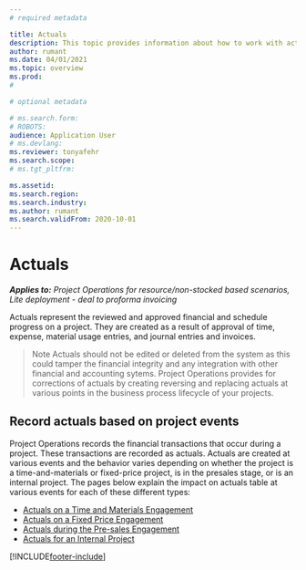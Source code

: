 ```yaml
---
# required metadata

title: Actuals 
description: This topic provides information about how to work with actuals in Microsoft Dynamics 365 Project Operations.
author: rumant
ms.date: 04/01/2021
ms.topic: overview
ms.prod: 
#

# optional metadata

# ms.search.form: 
# ROBOTS: 
audience: Application User
# ms.devlang: 
ms.reviewer: tonyafehr
ms.search.scope: 
# ms.tgt_pltfrm: 

ms.assetid: 
ms.search.region: 
ms.search.industry: 
ms.author: rumant
ms.search.validFrom: 2020-10-01
---
```


# Actuals 

_**Applies to:** Project Operations for resource/non-stocked based scenarios, Lite deployment - deal to proforma invoicing_

Actuals represent the reviewed and approved financial and schedule progress on a project. They are created as a result of approval of time, expense, material usage entries, and journal entries and invoices. 
> Note
> Actuals should not be edited or deleted from the system as this could tamper the financial integrity and any integration with other financial and accounting sytems. Project Operations provides for corrections of actuals by creating reversing and replacing actuals at various points in the business process lifecycle of your projects. 


## Record actuals based on project events

Project Operations records the financial transactions that occur during a project. These transactions are recorded as actuals. Actuals are created at various events and the behavior varies depending on whether the project is a time-and-materials or fixed-price project, is in the presales stage, or is an internal project.
The pages below explain the impact on actuals table at various events for each of these different types:

- [Actuals on a Time and Materials Engagement](ActualsonTM.md) 
- [Actuals on a Fixed Price Engagement](ActualonFP.md) 
- [Actuals during the Pre-sales Engagement](ActualonFP.md) 
- [Actuals for an Internal Project](ActualonFP.md) 



[!INCLUDE[footer-include](../includes/footer-banner.md)]
